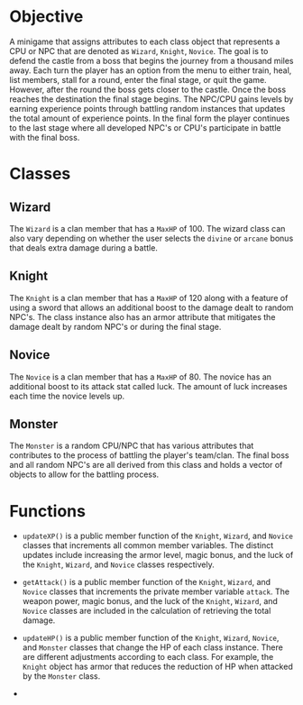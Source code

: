 # Objective

A minigame that assigns attributes to each class object that represents a CPU or NPC that are denoted as ```Wizard```, ```Knight```, ```Novice```. The goal is to defend the castle from a boss that begins the journey from a thousand miles away. Each turn the player has an option from the menu to either train, heal, list members, stall for a round, enter the final stage, or quit the game. However, after the round the boss gets closer to the castle. Once the boss reaches the destination the final stage begins. The NPC/CPU gains levels by earning experience points through battling random instances that updates the total amount of experience points. In the final form the player continues to the last stage where all developed NPC's or CPU's participate in battle with the final boss.

# Classes

## Wizard
The ```Wizard``` is a clan member that has a ```MaxHP``` of 100. The wizard class can also vary depending on whether the user selects the ```divine``` or ```arcane``` bonus that deals extra damage during a battle. 

## Knight
The ```Knight``` is a clan member that has a ```MaxHP``` of 120 along with a feature of using a sword that allows an additional boost to the damage dealt to random NPC's. The class instance also has an armor attribute that mitigates the damage dealt by random NPC's or during the final stage.

## Novice
The ```Novice``` is a clan member that has a ```MaxHP``` of 80. The novice has an additional boost to its attack stat called luck. The amount of luck increases each time the novice levels up. 

## Monster
The ```Monster``` is a random CPU/NPC that has various attributes that contributes to the process of battling the player's team/clan. The final boss and all random NPC's are all derived from this class and holds a vector of objects to allow for the battling process.

# Functions

- ```updateXP()``` is a public member function of the ```Knight```, ```Wizard```, and ```Novice``` classes that increments all common member variables. The distinct updates include increasing the armor level, magic bonus, and the luck of the ```Knight```, ```Wizard```, and ```Novice``` classes respectively.

- ```getAttack()``` is a public member function of the ```Knight```, ```Wizard```, and ```Novice``` classes that increments the private member variable ```attack```. The weapon power, magic bonus, and the luck of the ```Knight```, ```Wizard```, and ```Novice``` classes are included in the calculation of retrieving the total damage.

- ```updateHP()``` is a public member function of the ```Knight```, ```Wizard```, ```Novice```, and ```Monster``` classes that change the HP of each class instance. There are different adjustments according to each class. For example, the ```Knight``` object has armor that reduces the reduction of HP when attacked by the ```Monster``` class.

- ```
